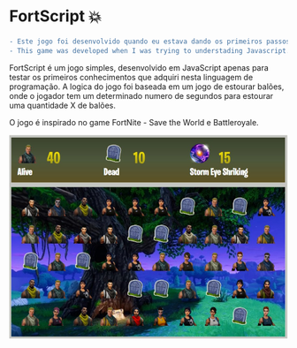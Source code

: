 # FortScript :boom:


```diff
- Este jogo foi desenvolvido quando eu estava dando os primeiros passos em Javascript.
- This game was developed when I was trying to understading Javascript.

```

FortScript é um jogo simples, desenvolvido em JavaScript apenas para testar os primeiros conhecimentos que adquiri nesta linguagem de programação.
A logica do jogo foi baseada em um jogo de estourar balões, onde o jogador tem um determinado numero de segundos para estourar uma quantidade X de balões.

O jogo é inspirado no game FortNite - Save the World e Battleroyale. 

![](fortscript.jpeg)
